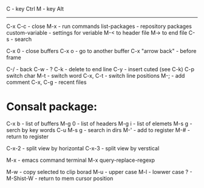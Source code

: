 C - key Ctrl
M - key Alt

---

C-x C-c - close
M-x - run commands
	list-packages - repository packages
	custom-variable - settings for veriable
M-< to header file
M-> to end file
C-s - search

C-x 0 - close buffers
C-x o - go to another buffer
C-x "arrow back" - before frame

C-/ - back
C-w - ?
C-k - delete to end line
C-y - insert cuted (see C-k)
C-p switch char
M-t - switch word
C-x, C-t - switch line positions
M-; - add comment
C-x, C-g - recent files

# Consalt package:
C-x b - list of buffers
M-g 0 - list of headers
M-g i - list of elemets
M-s g - serch by key words
C-u M-s g - search in dirs
M-' - add to register
M-# - return to register

C-x-2 - split view by horizontal
C-x-3 - split view by verstical

M-x - emacs command terminal
M-x query-replace-regexp

M-w - copy selected to clip borad
M-u - upper case
M-l - lowwer case
? - M-Shist-W - return to mem cursor position

